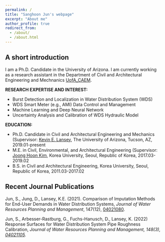 ```yaml
---
permalink: /
title: "Sanghoon Jun's webpage"
excerpt: "About me"
author_profile: true
redirect_from: 
  - /about/
  - /about.html
---
```




## A short introduction
I am a Ph.D. Candidate in the University of Arizona. 
I am currently working as a research assistant in the Department of Civil and Architectural Engineering and Mechnanics  <a href="https://caem.engineering.arizona.edu//" target="_blank" rel="noopener noreferrer">UofA_CAEM</a>.

<b>RESEARCH EXPERTISE AND INTEREST:</b>
* Burst Detection and Localization in Water Distribution System (WDS)
* WDS Smart Meter (e.g., AMI) Data Control and Management
* Machine Learning and Deep Neural Network
* Uncertainty Analysis and Calibration of WDS Hydraulic Model 

<b>EDUCATION:</b>
* Ph.D. Candidate in Civil and Architectural Engineering and Mechanics (Supervisor: <a href="https://caem.engineering.arizona.edu/faculty-staff/faculty/kevin-e-lansey" target="_blank" rel="noopener noreferrer">Kevin E. Lansey</a>, The University of Arizona, Tucson, AZ, 2019.01-present
* M.E. in Civil, Environmental, and Architectural Engineering (Supervisor: <a href="http://opti.korea.ac.kr/" target="_blank" rel="noopener noreferrer">Joong Hoon Kim</a>, Korea University, Seoul, Republic of Korea, 2017.03-2019.02
* B.S. in Civil and Architectural Engineering, Korea University, Seoul, Republic of Korea, 2011.03-2017.02


## Recent Journal Publications
Jun, S., Jung, D., Lansey, K.E. (2021). Comparison of Imputation Methods for End-User Demands in Water Distribution Systems, <i>Journal of Water Resources Planning and Management</i>, 147(12), <a href="https://sanghoonjunwater.github.io/publication/2021-08-18-paper-IEEE_TGRS" target="_blank" rel="noopener noreferrer">04021080</a>.

Jun, S., Arbesser-Rastburg, G., Fuchs-Hanusch, D., Lansey, K. (2022) Response Surfaces for Water Distribution System Pipe Roughness Calibration, <i>Journal of Water Resources Planning and Management<i>, 148(3), <a href="https://sanghoonjunwater.github.io/publication/2020-11-13-paper-JHM" target="_blank" rel="noopener noreferrer">04021105</a>.
